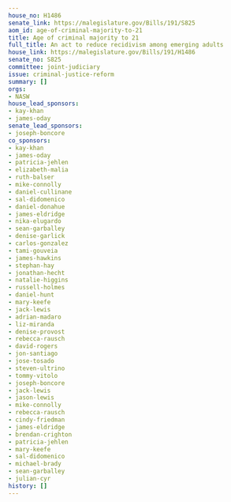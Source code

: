 ```yaml
---
house_no: H1486
senate_link: https://malegislature.gov/Bills/191/S825
aom_id: age-of-criminal-majority-to-21
title: Age of criminal majority to 21
full_title: An act to reduce recidivism among emerging adults
house_link: https://malegislature.gov/Bills/191/H1486
senate_no: S825
committee: joint-judiciary
issue: criminal-justice-reform
summary: []
orgs:
- NASW
house_lead_sponsors:
- kay-khan
- james-oday
senate_lead_sponsors:
- joseph-boncore
co_sponsors:
- kay-khan
- james-oday
- patricia-jehlen
- elizabeth-malia
- ruth-balser
- mike-connolly
- daniel-cullinane
- sal-didomenico
- daniel-donahue
- james-eldridge
- nika-elugardo
- sean-garballey
- denise-garlick
- carlos-gonzalez
- tami-gouveia
- james-hawkins
- stephan-hay
- jonathan-hecht
- natalie-higgins
- russell-holmes
- daniel-hunt
- mary-keefe
- jack-lewis
- adrian-madaro
- liz-miranda
- denise-provost
- rebecca-rausch
- david-rogers
- jon-santiago
- jose-tosado
- steven-ultrino
- tommy-vitolo
- joseph-boncore
- jack-lewis
- jason-lewis
- mike-connolly
- rebecca-rausch
- cindy-friedman
- james-eldridge
- brendan-crighton
- patricia-jehlen
- mary-keefe
- sal-didomenico
- michael-brady
- sean-garballey
- julian-cyr
history: []
---
```


